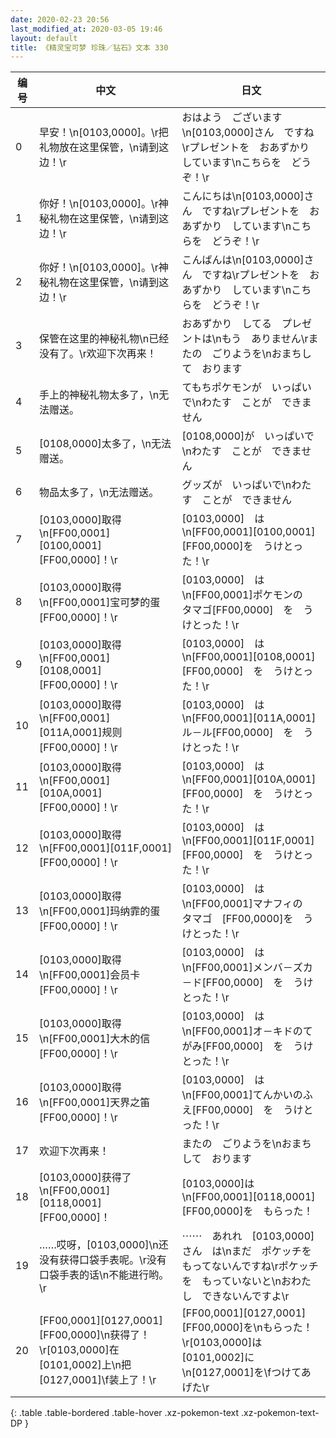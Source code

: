 ```yaml
---
date: 2020-02-23 20:56
last_modified_at: 2020-03-05 19:46
layout: default
title: 《精灵宝可梦 珍珠／钻石》文本 330
---
```

| 编号 | 中文 | 日文 |
| ---- | ---- | ---- |
| 0 | 早安！\n[0103,0000]。\r把礼物放在这里保管，\n请到这边！\r | おはよう　ございます\n[0103,0000]さん　ですね\rプレゼントを　おあずかり　しています\nこちらを　どうぞ！\r |
| 1 | 你好！\n[0103,0000]。\r神秘礼物在这里保管，\n请到这边！\r | こんにちは\n[0103,0000]さん　ですね\rプレゼントを　おあずかり　しています\nこちらを　どうぞ！\r |
| 2 | 你好！\n[0103,0000]。\r神秘礼物在这里保管，\n请到这边！\r | こんばんは\n[0103,0000]さん　ですね\rプレゼントを　おあずかり　しています\nこちらを　どうぞ！\r |
| 3 | 保管在这里的神秘礼物\n已经没有了。\r欢迎下次再来！ | おあずかり　してる　プレゼントは\nもう　ありません\rまたの　ごりようを\nおまちして　おります |
| 4 | 手上的神秘礼物太多了，\n无法赠送。 | てもちポケモンが　いっぱい　で\nわたす　ことが　できません |
| 5 | [0108,0000]太多了，\n无法赠送。 | [0108,0000]が　いっぱいで\nわたす　ことが　できません |
| 6 | 物品太多了，\n无法赠送。 | グッズが　いっぱいで\nわたす　ことが　できません |
| 7 | [0103,0000]取得\n[FF00,0001][0100,0001][FF00,0000]！\r | [0103,0000]　は\n[FF00,0001][0100,0001]　[FF00,0000]を　うけとった！\r |
| 8 | [0103,0000]取得\n[FF00,0001]宝可梦的蛋[FF00,0000]！\r | [0103,0000]　は\n[FF00,0001]ポケモンの　タマゴ[FF00,0000]　を　うけとった！\r |
| 9 | [0103,0000]取得\n[FF00,0001][0108,0001][FF00,0000]！\r | [0103,0000]　は\n[FF00,0001][0108,0001][FF00,0000]　を　うけとった！\r |
| 10 | [0103,0000]取得\n[FF00,0001][011A,0001]规则[FF00,0000]！\r | [0103,0000]　は\n[FF00,0001][011A,0001]ル－ル[FF00,0000]　を　うけとった！\r |
| 11 | [0103,0000]取得\n[FF00,0001][010A,0001][FF00,0000]！\r | [0103,0000]　は\n[FF00,0001][010A,0001][FF00,0000]　を　うけとった！\r |
| 12 | [0103,0000]取得\n[FF00,0001][011F,0001][FF00,0000]！\r | [0103,0000]　は\n[FF00,0001][011F,0001][FF00,0000]　を　うけとった！\r |
| 13 | [0103,0000]取得\n[FF00,0001]玛纳霏的蛋[FF00,0000]！\r | [0103,0000]　は\n[FF00,0001]マナフィの　タマゴ　[FF00,0000]を　うけとった！\r |
| 14 | [0103,0000]取得\n[FF00,0001]会员卡[FF00,0000]！\r | [0103,0000]　は\n[FF00,0001]メンバ－ズカ－ド[FF00,0000]　を　うけとった！\r |
| 15 | [0103,0000]取得\n[FF00,0001]大木的信[FF00,0000]！\r | [0103,0000]　は\n[FF00,0001]オ－キドのてがみ[FF00,0000]　を　うけとった！\r |
| 16 | [0103,0000]取得\n[FF00,0001]天界之笛[FF00,0000]！\r | [0103,0000]　は\n[FF00,0001]てんかいのふえ[FF00,0000]　を　うけとった！\r |
| 17 | 欢迎下次再来！ | またの　ごりようを\nおまち　して　おります |
| 18 | [0103,0000]获得了\n[FF00,0001][0118,0001][FF00,0000]！ | [0103,0000]は\n[FF00,0001][0118,0001][FF00,0000]を　もらった！ |
| 19 | ……哎呀，[0103,0000]\n还没有获得口袋手表呢。\r没有口袋手表的话\n不能进行哟。\r | ⋯⋯　あれれ　[0103,0000]さん　は\nまだ　ポケッチを　もってないんですね\rポケッチを　もっていないと\nおわたし　できないんですよ\r |
| 20 | [FF00,0001][0127,0001][FF00,0000]\n获得了！\r[0103,0000]在[0101,0002]上\n把[0127,0001]\f装上了！\r | [FF00,0001][0127,0001][FF00,0000]を\nもらった！\r[0103,0000]は　[0101,0002]に\n[0127,0001]を\fつけてあげた\r |
{: .table .table-bordered .table-hover .xz-pokemon-text .xz-pokemon-text-DP }